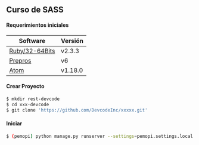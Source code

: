 ## Curso de SASS

#### Requerimientos iniciales
Software | Versión 
------------ | ------------- 
[Ruby/32-64Bits][1] | v2.3.3
[Prepros][1] | v6
[Atom][1] | v1.18.0

#### Crear Proyecto
```sh
$ mkdir rest-devcode
$ cd xxx-devcode
$ git clone 'https://github.com/DevcodeInc/xxxxx.git'
```


#### Iniciar
```sh
$ (pemopi) python manage.py runserver --settings=pemopi.settings.local
```


[1]: https://nodejs.org/es/

